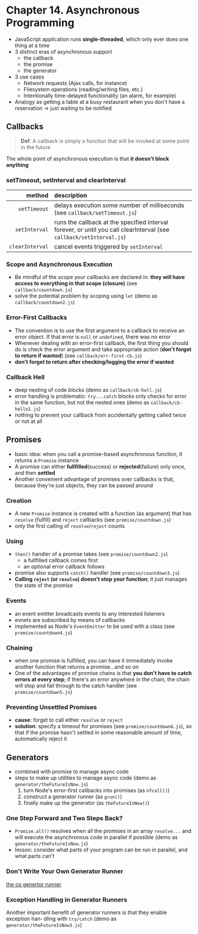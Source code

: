 # Chapter 14. Asynchronous Programming  

+ JavaScript application runs **single-threaded**, which only ever does one thing at a time  
+ 3 distinct eras of asynchronous support  
  + the callback  
  + the promise  
  + the generator  
+ 3 use cases  
  - Network requests (Ajax calls, for instance)  
  - Filesystem operations (reading/writing files, etc.)  
  - Intentionally time-delayed functionality (an alarm, for example)  
+ Analogy as getting a table at a busy restaurant when you don't have a reservation -> just waiting to be notified  

## Callbacks  
> **Def**: A callback is simply a function that will be invoked at some point in the future  

The whole point of asynchronous execution is that **it doesn't block anything**    
### setTimeout, setInterval and clearInterval

method | description
------:|:-----------
`setTimeout`  | delays execution some number of milliseconds (see `callback/setTimeout.js`)
`setInterval` | runs the callback at the specified interval forever, or until you call clearInterval (see `callback/setInterval.js`)
`clearInterval` | cancel events triggered by `setInterval` 

### Scope and Asynchronous Execution  
+ Be mindful of the scope your callbacks are declared in: **they will have access to everything in that scope (closure)** (see `callback/countdown.js`)   
+ solve the potential problem by scoping using `let` (demo as `callback/countdown2.js`)

### Error-First Callbacks  
+ The convention is to use the first argument to a callback to receive an error object. If that error is `null` or `undefined`, there was no error  
+ Whenever dealing with an error-first callback, the first thing you should do is check the error argument and take appropriate action (**don't forget to return if wanted**) (see `callback/err-first-cb.js`)  
+ **don't forget to return after checking/logging the error if wanted**   

### Callback Hell  
+ deep nesting of code blocks (demo as `callback/cb-hell.js`)  
+ error handling is problematic: `try...catch` blocks only checks for error in the same function, but not the nested ones (demo as `callback/cb-hello1.js`)  
+ nothing to prevent your callback from accidentally getting called twice or not at all    

## Promises  
+ basic idea: when you call a promise-based asynchronous function, it returns a `Promise` instance  
+ A promise can either **fullfilled**(success) or **rejected**(failure) only once, and then **settled**  
+ Another convenient advantage of promises over callbacks is that, because they're just objects, they can be passed around   

### Creation  
+ A new `Promise` instance is created with a function (as argument) that has `resolve` (fulfill) and `reject` callbacks (see `promise/countdown.js`)   
+ only the first calling of `resolve`/`reject` counts  

### Using  
+ `then()` handler of a promise takes (see `promise/countdown2.js`) 
  - a fullfilled callback comes first  
  - an optional error callback follows
+ promise also supports `catch()` handler (see `promise/countdown3.js`) 
+ **Calling `reject` (or `resolve`) doesn't stop your function**; it just manages the state of the promise  

### Events  
+ an event emitter broadcasts events to any interested listeners  
+ evnets are subscribed by means of callbacks  
+ implemented as Node's `EventEmitter` to be used with a class (see `promise/countdown4.js`)  

### Chaining  
+ when one promise is fulfilled, you can have it immediately invoke another function that returns a promise...and so on  
+ One of the advantages of promise chains is that **you don't have to catch errors at every step**; if there's an error anywhere in the chain, the chain will stop and fall through to the catch handler  (see `promise/countdown5.js`)  

### Preventing Unsettled Promises  
+ **cause**: forget to call either `resolve` or `reject`    
+ **solution**: specify a timeout for promises (see `promise/countdown6.js`), so that if the promise hasn't settled in some reasonable amount of time, automatically reject it  

## Generators  
+ combined with promise to manage async code  
+ steps to make up utilities to manage async code (demo as `generator/theFutureIsNow.js`)  
  1. turn Node's error-first callbacks into promises (as `nfcall()`)  
  2. construct a generator runner (as `grun()`)   
  3. finally make up the generator (as `theFutureIsNow()`)   

### One Step Forward and Two Steps Back?   
+ `Promise.all()` resolves when all the promises in an array `resolve...` and will execute the asynchronous code in parallel if possible (demo as `generator/theFutureIsNow.js`)   
+ lesson: consider what parts of your program can be run in parallel, and what parts can't  

### Don't Write Your Own Generator Runner  
[the co genertor runner](https://github.com/tj/co)  

### Exception Handling in Generator Runners  
Another important benefit of generator runners is that they enable exception han‐ dling with `try/catch` (demo as `generator/theFutureIsNow3.js`)  

